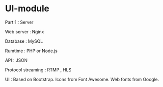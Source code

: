 UI-module
=========

Part 1 : Server

Web server : Nginx

Database : MySQL

Rumtime : PHP or Node.js

API : JSON

Protocol streaming : RTMP , HLS


UI : Based on Bootstrap. Icons from Font Awesome. Web fonts from Google.
